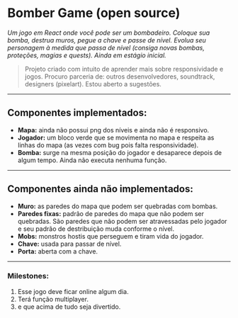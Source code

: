 # **Bomber Game (open source)**
*Um jogo em React onde você pode ser um bombadeiro. Coloque sua bomba, destrua muros, pegue a chave e passe de nível. Evolua seu personagem à medida que passa de nível (consiga novas bombas, proteções, magias e quests). Ainda em estágio inicial.* 
> Projeto criado com intuito de aprender mais sobre responsividade e jogos. Procuro parceria de: outros desenvolvedores, soundtrack, designers (pixelart). Estou aberto a sugestões.
---
## Componentes implementados:
- **Mapa:** ainda não possui png dos níveis e ainda não é responsivo. 
- **Jogador:** um bloco verde que se movimenta no mapa e respeita as linhas do mapa (as vezes com bug pois falta responsividade).
- **Bomba:** surge na mesma posição do jogador e desaparece depois de algum tempo. Ainda não executa nenhuma função.
---
## Componentes ainda não implementados:
- **Muro:** as paredes do mapa que podem ser quebradas com bombas.
- **Paredes fixas:** padrão de paredes do mapa que não podem ser quebradas. São paredes que não podem ser atravessadas pelo jogador e seu padrão de destribuição muda conforme o nível.
- **Mobs:** monstros hostis que perseguem e tiram vida do jogador.
- **Chave:** usada para passar de nível.
- **Porta:** aberta com a chave.
---
### Milestones:
1. Esse jogo deve ficar online algum dia.
2. Terá função multiplayer.
3. e que acima de tudo seja divertido. 
